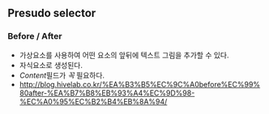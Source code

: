 ## Presudo selector
### Before / After
 - 가상요소를 사용하여 어떤 요소의 앞뒤에 텍스트 그림을 추가할 수 있다.
 - 자식요소로 생성된다.
 - *Content*필드가 *꼭* 필요하다.
 - http://blog.hivelab.co.kr/%EA%B3%B5%EC%9C%A0before%EC%99%80after-%EA%B7%B8%EB%93%A4%EC%9D%98-%EC%A0%95%EC%B2%B4%EB%8A%94/